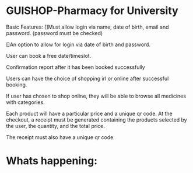 # GUISHOP-Pharmacy for University
Basic Features:
[]Must allow login via name, date of birth, email and password. (password must be checked) 

[]An option to allow for login via date of birth and password.

User can book a free date/timeslot.

Confirmation report after it has been booked successfully

Users can have the choice of shopping irl or online after successful booking.

If user has chosen to shop online, they will be able to browse all medicines with categories. 

Each product will have a particular price and a unique qr code. At the checkout, a receipt must be generated containing the products selected by the user, the quantity, and the total price.
 
The receipt must also have a unique qr code

# Whats happening:
